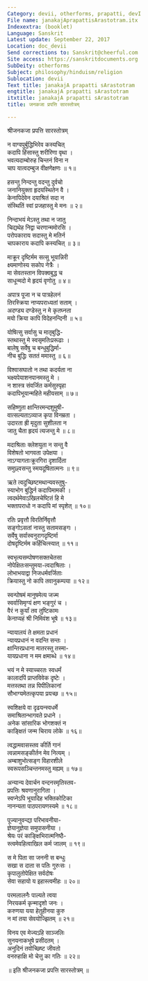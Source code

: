 ```yaml
---
Category: devii, otherforms, prapatti, devI
File name: janakajAprapattisArastotram.itx
Indexextra: (booklet)
Language: Sanskrit
Latest update: September 22, 2017
Location: doc_devii
Send corrections to: Sanskrit@cheerful.com
Site access: https://sanskritdocuments.org
SubDeity: otherforms
Subject: philosophy/hinduism/religion
Sublocation: devii
Text title: janakajA prapatti sArastotram
engtitle: janakajA prapatti sArastotram
itxtitle: janakajA prapatti sArastotram
title: जनकजा प्रपत्ति सारस्तोत्रम्

---
```

  
 श्रीजनकजा प्रपत्ति सारस्तोत्रम्   
  
न वाग्वपुर्बुद्धिभिरेव कस्यचित्  
कदापि हिंसास्तु शरीरिणा वृथा ।  
भवत्यदाम्बोरुह चिन्तनं विना न  
चाप यात्वदम्बुज वीक्षणेक्षणः ॥ १॥  
  
हसन्तु निन्दन्तु वदन्तु दुर्वचो  
जनानियुक्ता हृदयस्थितेन वै ।  
केनापिदेवेन दयाश्रितं सदा न  
संस्थितिं स्वां प्रजहास्तु मे मनः ॥ २॥  
  
निन्दाभयं मेऽस्तु तथा न जातु  
चिद्यथेह निद्वा चरणान्ममोरसि ।  
परोपकाराय सदास्तु मे मतिर्न  
चापकाराय कदापि कस्यचित् ॥ ३॥  
  
माक्रूर दृष्टिर्मम सत्सु भूयान्निरी  
क्ष्यमाणोस्य सकोप नेत्रैः ।  
मा सेवतस्तान विपक्वबुद्ध च  
साधून्मदो मे हृदयं वृणोतु ॥ ४॥  
  
अपात्र पूजा न च पात्रहेलनं  
तिरस्क्रिया नाप्यपराध्यतां सताम् ।  
अदण्ड्य दण्डेस्तु न मे कृतघ्नता  
मयो क्रिया कापि विदेहनन्दिनी ॥ ५॥  
  
योषित्सु सर्वासु च मातृबुद्धि-  
स्तथास्तु मे स्वसृमतिःप्ररूढाः ।  
बालेषु सर्वेषु च बन्धुबुद्धिर्मा-  
नीच बुद्धिः सततं ममास्तु ॥ ६॥  
  
विश्वासघातो न तथा कदर्यता ना  
भक्ष्यपेयाशनपानमस्तु मे ।  
न शास्त्र संवर्जित कर्मसुस्पृहा  
कदापिभूयान्महिते महीयसाम् ॥ ७॥  
  
सहिष्णुता क्षान्तिरमन्दशुमुषी-  
वात्सल्यताऽव्याज कृपा विनम्रता ।  
उदारता ह्री मृदुता सुशीलता न  
जातु चैता हृदयं त्यजन्तु मे ॥ ८॥  
  
मदाश्रिताः क्लेशयुता न सन्तु वै  
विशेषतो भागवता उपेक्षया ।  
नाऽग्यागताःक्रूरगिरा दृशार्दिता  
समुछ्वसन्तु स्मयदूषितात्मनः ॥ ९॥  
  
ऋते त्वदुच्छिष्टमथान्यवस्तुषु-  
स्याभोग बुद्धिर्न कदापिमामकी ।  
त्वदर्थमेवाऽखिलचेष्टितं हि मे  
भक्तापराधो न कदापि मां स्पृशेत् ॥ १०॥  
  
रतिः प्रवृत्तौ विरतिर्निवृत्तौ  
सङ्गोऽसतां नास्तु सतामसङ्गः ।  
सर्वेषु सर्वास्वनुरागदृष्टिर्मा  
दोषदृष्टिर्मम कर्हिचित्स्यात् ॥ ११॥  
  
स्वभृत्यसम्पोषणसक्तचेतसा  
नोपेक्षितःसन्तुमया-त्वदाश्रिताः ।  
लोभाभयाद्वा निजधर्मवर्जिताः  
क्रियास्तु नो कापि तवानुकम्पया ॥ १२॥  
  
स्वन्पोषमं मानुषमेत्य जज्म  
स्वर्वासिमृग्यं क्षण भङ्गुरं च ।  
वैरं न कुर्यां तव तुष्टिकामः  
केनाप्यहं श्री निमिवंश भूषे ॥ १३॥  
  
न्यायालयं ते क्षमता प्रधानं  
न्यायप्रधानं न वदन्ति सन्तः ।  
क्षान्तिरप्रधाना मातरस्तु तस्मा-  
यायप्रधाना न मम क्षमाब्धे ॥ १४॥  
  
भयं न मे स्याच्चरतः स्वधर्मं  
कालादपिं प्राप्तविवेक दृष्टेः ।  
मत्तस्तथा तन्न पिपीलिकानां  
सौभाग्यमेतत्कृपया प्रयच्छ ॥ १५॥  
  
स्वशिक्षये वा दृढयन्स्वधर्मे  
समाश्रितान्भागवते प्रधाने ।  
अनेक सांसारिक भोगशक्तं न  
काङ्क्षितं जन्म चिराय लोके ॥ १६॥  
  
त्वद्धामवासस्तव कीर्ति गानं  
त्वन्नामसङ्कीर्तन मेव नित्यम् ।  
अम्बाशुभोत्सङ्ग विहारशीले  
स्वरूपसञ्चिन्तनमस्तु मह्यम् ॥ १७॥  
  
अन्यान्य देवार्चन वन्दनस्मृतिस्तव-  
प्रपत्तिः श्रवणानुरागिता ।  
स्वप्नेऽपि भूयादिह भक्तिकोटिका  
नानन्यता पाठपरायणस्यमे ॥ १८॥  
  
पूज्यानुवन्द्या परिभावनीया-  
ज्ञेयानुज्ञेया समुपासनीया ।  
श्रेयः परं काङ्क्षिभिरात्मनिष्ठै-  
स्त्वमेवहित्वाखिल कर्म जालम् ॥ १९॥  
  
स मे पिता सा जननी स बन्धुः  
सखा स दाता स पतिः गुरुःसः ।  
कृपालुतोपेक्षित सर्वदोषः  
सेवा सहायो य इहास्त्वमीहः ॥ २०॥  
  
परमलालनैः पाल्यते त्वया  
निरयकर्म कृन्मादृशो जनः ।  
करुणया यया हेतुहीनया कुरु  
न मां तया सेवयोज्झितम् ॥ २१॥  
  
विनय एव मेज्यऽहि साञ्जलिः  
सुनयनाकभूषे प्रसीदतम् ।  
अनुदिनं तवोच्छिष्ट जीवतो  
वनरुहाक्षि मो चेत्तु का गतिः ॥ २२॥  
  
॥ इति श्रीजनकजा प्रपत्ति सारस्तोत्रम् ॥  
  
  
  
